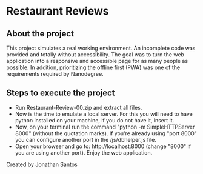 # Restaurant Reviews

## About the project

This project simulates a real working environment. An incomplete code was provided and totally without accessibility. The goal was to turn the web application into a responsive and accessible page for as many people as possible. In addition, prioritizing the offline first (PWA) was one of the requirements required by Nanodegree.

## Steps to execute the project

* Run Restaurant-Review-00.zip and extract all files.
* Now is the time to emulate a local server. For this you will need to have python installed on your machine, if you do not have it, insert it.
* Now, on your terminal run the command "python -m SimpleHTTPServer 8000" (without the quotation marks). If you're already using "port 8000" you can configure another port in the /js/dbhelper.js file.
* Open your browser and go to: http://localhost:8000 (change "8000" if you are using another port). Enjoy the web application.

Created by Jonathan Santos